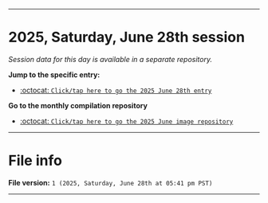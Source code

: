 
***

# 2025, Saturday, June 28th session

_Session data for this day is available in a separate repository._

**Jump to the specific entry:**

- [:octocat: `Click/tap here to go the 2025 June 28th entry`](https://github.com/seanpm2001/SeansLifeArchive_Images_ModernSmurfsVillage_Y2025_V6/tree/SeansLifeArchive_ModernSmurfsVillage_Y2025_V6_Main-dev/2025/06_June/28/)

**Go to the monthly compilation repository**

- [:octocat: `Click/tap here to go the 2025 June image repository`](https://github.com/seanpm2001/SeansLifeArchive_Images_ModernSmurfsVillage_Y2025_V6/)

***

# File info

**File version:** `1 (2025, Saturday, June 28th at 05:41 pm PST)`

***
